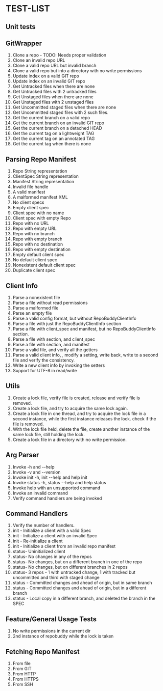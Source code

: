 TEST-LIST
=========

Unit tests
----------

GitWrapper
----------
1.  Clone a repo - TODO: Needs proper validation
2.  Clone an invalid repo URL
3.  Clone a valid repo URL but invalid branch
4.  Clone a valid repo but into a directory with no write permissions
5.  Update index on a valid GIT repo
6.  Update index on an invalid GIT repo
7.  Get Untracked files when there are none
8.  Get Untracked files with 2 untracked files
9.  Get Unstaged files when there are none
10. Get Unstaged files with 2 unstaged files
11. Get Uncommitted staged files when there are none
12. Get Uncommitted staged files with 2 such files.
13. Get the current branch on a valid repo
14. Get the current branch on an invalid GIT repo
15. Get the current branch on a detached HEAD
16. Get the current tag on a lightweight TAG
17. Get the current tag on an annotated TAG
18. Get the current tag when there is none

Parsing Repo Manifest
---------------------
1.  Repo String representation
2.  ClientSpec String representation
3.  Manifest String representation
4.  Invalid file handle
5.  A valid manifest
6.  A malformed manifest XML
7.  No client specs
8.  Empty client spec
9.  Client spec with no name
10. Client spec with empty Repo
11. Repo with no URL
12. Repo with empty URL
13. Repo with no branch
14. Repo with empty branch
15. Repo with no destination
16. Repo with empty destination
17. Empty default client spec
18. No default client spec
19. Nonexistent default client spec
20. Duplicate client spec

Client Info
-----------
1.  Parse a nonexistent file
2.  Parse a file without read permissions
3.  Parse a malformed file
4.  Parse an empty file
5.  Parse a valid config format, but without RepoBuddyClientInfo
6.  Parse a file with just the RepoBuddyClientInfo section
7.  Parse a file with client_spec and manifest, but no RepoBuddyClientInfo
    section.
8.  Parse a file with section, and client_spec
9.  Parse a file with section, and manifest
10. Parse a valid file, and verify all the getters
11. Parse a valid client info, , modify a setting, write back, write to a
    second file and verify the consistency.
12. Write a new client info by invoking the setters
13. Support for UTF-8 in read/write

Utils
-----
1.  Create a lock file, verify file is created, release and verify file is
    removed.
2.  Create a lock file, and try to acquire the same lock again.
3.  Create a lock file in one thread, and try to acquire the lock file in a
    second instance, while the first instance releases the lock.
    check if the file is removed.
4.  With the lock file held, delete the file, create another instance of the
    same lock file, still holding the lock.
5.  Create a lock file in a directory with no write permission.

Arg Parser
----------
1.  Invoke -h and --help
2.  Invoke -v and --version
3.  Invoke init -h, init --help and help init
4.  Invoke status -h, status --help and help status
5.  Invoke help with an unsupported command
6.  Invoke an invalid command
7.  Verify command handlers are being invoked

Command Handlers
----------------
1.  Verify the number of handlers.
2.  init - Initialize a client with a valid Spec
3.  init - Initialize a client with an invalid Spec
4.  init - Re-initialize a client
5.  init - Initialize a client from an invalid repo manifest
6.  status- Uninitialized client
7.  status- No changes in any of the repos
8.  status- No changes, but on a different branch in one of the repo
9.  status- No changes, but on different branches in 2 repos
10. status- 3 repos - 1 with untracked change, 1 with tracked but uncommitted
    and third with staged change
11. status - Committed changes and ahead of origin, but in same branch
12. status - Committed changes and ahead of origin, but in a different branch
13. status - Local copy in a different branch, and deleted the branch in the SPEC

Feature/General Usage Tests
---------------------------
1.  No write permissions in the current dir
2.  2nd instance of repobuddy while the lock is taken

Fetching Repo Manifest
----------------------
1.  From file
2.  From GIT
3.  From HTTP
4.  From HTTPS
5.  From SSH
